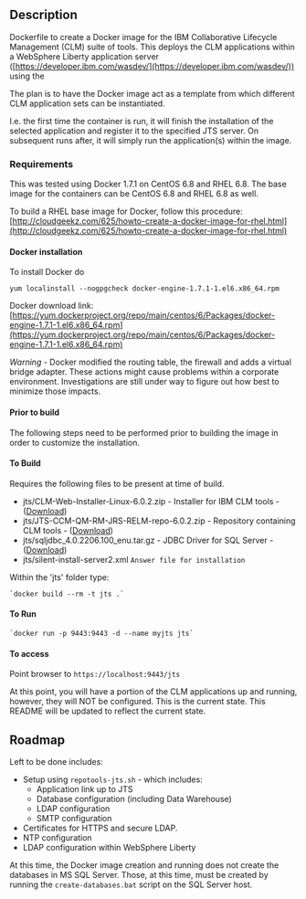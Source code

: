 ## Description

Dockerfile to create a Docker image for the IBM Collaborative Lifecycle Management (CLM) suite of tools.
This deploys the CLM applications within a WebSphere Liberty application server
 ([https://developer.ibm.com/wasdev/](https://developer.ibm.com/wasdev/)) using the 

The plan is to have the Docker image act as a template from which different CLM application sets can be 
instantiated.

I.e. the first time the container is run, it will finish the installation of the selected application
 and register it to the specified JTS server.  On subsequent runs after, it will simply run the application(s)
 within the image.

### Requirements
This was tested using Docker 1.7.1 on CentOS 6.8 and RHEL 6.8.  The base image for the containers
 can be CentOS 6.8 and RHEL 6.8 as well. 

To build a RHEL base image for Docker, follow this procedure:
   [http://cloudgeekz.com/625/howto-create-a-docker-image-for-rhel.html](http://cloudgeekz.com/625/howto-create-a-docker-image-for-rhel.html)

#### Docker installation
To install Docker do 

    yum localinstall --nogpgcheck docker-engine-1.7.1-1.el6.x86_64.rpm
    
Docker download link: [https://yum.dockerproject.org/repo/main/centos/6/Packages/docker-engine-1.7.1-1.el6.x86_64.rpm](https://yum.dockerproject.org/repo/main/centos/6/Packages/docker-engine-1.7.1-1.el6.x86_64.rpm)

*Warning* - Docker modified the routing table, the firewall and adds a virtual bridge adapter.  These actions 
might cause problems within a corporate environment. Investigations are still under way to figure out how best 
to minimize those impacts.

#### Prior to build
The following steps need to be performed prior to building the image in order to customize the installation.

#### To Build

Requires the following files to be present at time of build.

* jts/CLM-Web-Installer-Linux-6.0.2.zip      - Installer for IBM CLM tools - ([Download](https://jazz.net/downloads/clm/releases/6.0.2/CLM-Web-Installer-Linux-6.0.2.zip))
* jts/JTS-CCM-QM-RM-JRS-RELM-repo-6.0.2.zip  - Repository containing CLM tools - ([Download](https://jazz.net/downloads/clm/releases/6.0.2/JTS-CCM-QM-RM-JRS-RELM-repo-6.0.2.zip))
* jts/sqljdbc_4.0.2206.100_enu.tar.gz        - JDBC Driver for SQL Server - ([Download](https://www.microsoft.com/en-ca/download/details.aspx?id=11774))
* jts/silent-install-server2.xml             `Answer file for installation`

Within the 'jts' folder type:

    `docker build --rm -t jts .`

#### To Run
    `docker run -p 9443:9443 -d --name myjts jts`

#### To access
Point browser to `https://localhost:9443/jts`

At this point, you will have a portion of the CLM applications up and running, however, they will NOT be configured.
This is the current state. This README will be updated to reflect the current state.

## Roadmap

Left to be done includes:

* Setup using `repotools-jts.sh` - which includes:
    * Application link up to JTS
    * Database configuration (including Data Warehouse)
    * LDAP configuration
    * SMTP configuration
* Certificates for HTTPS and secure LDAP.
* NTP configuration
* LDAP configuration within WebSphere Liberty

At this time, the Docker image creation and running does not create the databases in MS SQL Server.
Those, at this time, must be created by running the `create-databases.bat` script on the SQL Server host.


